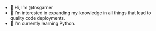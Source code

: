 - 👋 Hi, I’m @tnsgarner
- 👀 I’m interested in expanding my knowledge in all things that lead to quality code deployments.
- 🌱 I’m currently learning Python.

<!---
tnsgarner/tnsgarner is a ✨ special ✨ repository because its `README.md` (this file) appears on your GitHub profile.
You can click the Preview link to take a look at your changes.
--->
